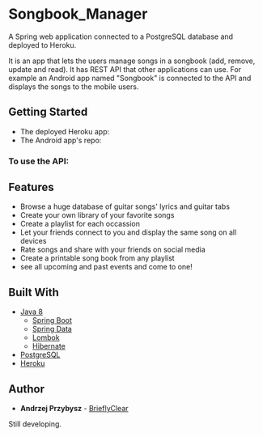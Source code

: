# Songbook_Manager
A Spring web application connected to a PostgreSQL database and deployed to Heroku.

It is an app that lets the users manage songs in a songbook (add, remove, update and read). It has REST API that other applications can use. For example an Android app named "Songbook" is connected to the API and displays the songs to the mobile users. 

## Getting Started
 * The deployed Heroku app: 
 * The Android app's repo: 

### To use the API:
<no instructions yet>

## Features

* Browse a huge database of guitar songs' lyrics and guitar tabs
* Create your own library of your favorite songs
* Create a playlist for each occassion
* Let your friends connect to you and display the same song on all devices
* Rate songs and share with your friends on social media
* Create a printable song book from any playlist
* see all upcoming and past events and come to one!

## Built With

* [Java 8]()
  * [Spring Boot]()
  * [Spring Data]()
  * [Lombok]()
  * [Hibernate]()
* [PostgreSQL]()
* [Heroku]()

## Author

* **Andrzej Przybysz** - [BrieflyClear](https://github.com/BirieflyClear)

Still developing.
